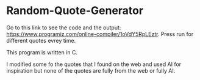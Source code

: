 # Random-Quote-Generator

Go to this link to see the code and the output: https://www.programiz.com/online-compiler/1oVdY5RpLEztr. Press run for different quotes evrey time.


This program is written in C.

I modified some fo the quotes that I found on the web and used AI for inspiration but none of the quotes are fully from the web or fully AI.
